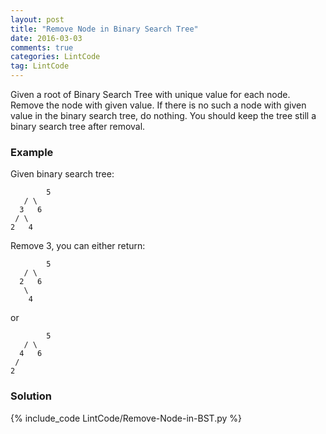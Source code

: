 ```yaml
---
layout: post
title: "Remove Node in Binary Search Tree"
date: 2016-03-03
comments: true
categories: LintCode
tag: LintCode 
---
```


Given a root of Binary Search Tree with unique value for each node. Remove the node with given value. If there is no such a node with given value in the binary search tree, do nothing. You should keep the tree still a binary search tree after removal.

### Example
Given binary search tree:
```
        5
   / \
  3   6
 / \
2   4
```
Remove 3, you can either return:
```
        5
   / \
  2   6
   \
    4
```
or
```
        5
   / \
  4   6
 /
2
```
<!--more-->
### Solution

{% include_code LintCode/Remove-Node-in-BST.py %}
